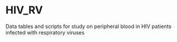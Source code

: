 # HIV_RV
Data tables and scripts for study on peripheral blood in HIV patients infected with respiratory viruses
